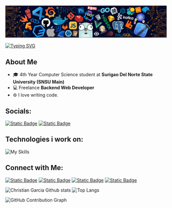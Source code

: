 ![github-header-image](assets/logo4.2.png)

[![Typing SVG](https://readme-typing-svg.demolab.com?font=Fira+Code&size=22&pause=1000&color=0089FF&center=true&vCenter=true&width=435&lines=Hi+i'm+Christian+Garcia;I'm+a+Software+Web+Developer;I+love+making+Web+Applications;I+love+writing+and+debugging+code)](https://git.io/typing-svg)

## **About Me**

- 🎓 4th Year Computer Science student at **Surigao Del Norte State University (SNSU Main)**
- 💻 Freelance **Backend Web Developer**
- ⚙️ I love writing code.


## Socials:
<a href="https://www.facebook.com/iyaniyan11"><img alt="Static Badge" src="https://img.shields.io/badge/Christian_Garcia-%23d5d5d5?style=for-the-badge&logo=facebook&logoColor=%230A0209"></a>
<a href="https://www.instagram.com/its_iyaniyan?igsh=MXU3bWx2ODhkN3hsNw=="><img alt="Static Badge" src="https://img.shields.io/badge/Christian_Garcia-%23d5d5d5?style=for-the-badge&logo=instagram&logoColor=%230A0209"></a>



## Technologies i work on:
![My Skills](https://skillicons.dev/icons?i=js,python,typescript,react,php,git,gcp,firebase,docker,flask,django,linux,mint,mysql,nodejs,vite,github,tailwind,postman)

## Connect with Me:
<a href="https://www.datacamp.com/portfolio/ja7b1fxd"><img alt="Static Badge" src="https://img.shields.io/badge/DataCamp-black?style=for-the-badge&logo=datacamp"></a> <a href="https://www.kaggle.com/christiangarcia0311"><img alt="Static Badge" src="https://img.shields.io/badge/kaggle-black?style=for-the-badge&logo=kaggle"></a> <a href="https://pypi.org/user/christiangarcia0311/"><img alt="Static Badge" src="https://img.shields.io/badge/Pypi-black?style=for-the-badge&logo=pypi"></a></a> <a href="https://stackoverflow.com/users/31716470/christian-garcia"><img alt="Static Badge" src="https://img.shields.io/badge/Stack_Overflow-black?style=for-the-badge&logo=stackoverflow"></a> 

![Christian Garcia Github stats](https://github-readme-stats.vercel.app/api?username=christiangarcia0311&show_icons=true&theme=transparent&hide_border=true)
![Top Langs](https://github-readme-stats.vercel.app/api/top-langs/?username=christiangarcia0311&size_weight=0.5&count_weight=0.5&theme=transparent&hide_border=true&layout=compact)

![GitHub Contribution Graph](https://github-readme-activity-graph.vercel.app/graph?username=christiangarcia0311&theme=github-dark-dimmed)

